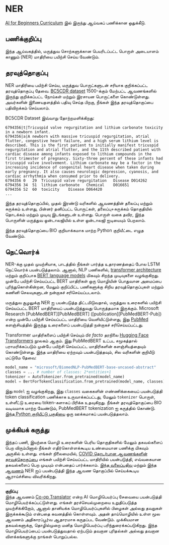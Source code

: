 <!--
CO_OP_TRANSLATOR_METADATA:
{
  "original_hash": "032bda5068f543d6c1fcb30c34231461",
  "translation_date": "2025-10-11T11:42:15+00:00",
  "source_file": "lessons/5-NLP/19-NER/lab/README.md",
  "language_code": "ta"
}
-->
# NER

[AI for Beginners Curriculum](https://github.com/microsoft/ai-for-beginners) இல் இருந்து ஆய்வகப் பணிக்கான ஒதுக்கீடு.

## பணிக்குறிப்பு

இந்த ஆய்வகத்தில், மருத்துவ சொற்களுக்கான பெயரிடப்பட்ட பொருள் அடையாளம் காணும் (NER) மாதிரியை பயிற்சி செய்ய வேண்டும்.

## தரவுத்தொகுப்பு

NER மாதிரியை பயிற்சி செய்ய, மருத்துவ பொருட்களுடன் சரியாக குறிக்கப்பட்ட தரவுத்தொகுப்பு தேவை. [BC5CDR dataset](https://biocreative.bioinformatics.udel.edu/tasks/biocreative-v/track-3-cdr/) 1500-க்கும் மேற்பட்ட ஆவணங்களில் இருந்து குறிக்கப்பட்ட நோய்கள் மற்றும் இரசாயன பொருட்களை கொண்டுள்ளது. அவர்களின் இணையதளத்தில் பதிவு செய்த பிறகு, நீங்கள் இந்த தரவுத்தொகுப்பை பதிவிறக்கம் செய்யலாம்.

BC5CDR Dataset இவ்வாறு தோற்றமளிக்கிறது:

```
6794356|t|Tricuspid valve regurgitation and lithium carbonate toxicity in a newborn infant.
6794356|a|A newborn with massive tricuspid regurgitation, atrial flutter, congestive heart failure, and a high serum lithium level is described. This is the first patient to initially manifest tricuspid regurgitation and atrial flutter, and the 11th described patient with cardiac disease among infants exposed to lithium compounds in the first trimester of pregnancy. Sixty-three percent of these infants had tricuspid valve involvement. Lithium carbonate may be a factor in the increasing incidence of congenital heart disease when taken during early pregnancy. It also causes neurologic depression, cyanosis, and cardiac arrhythmia when consumed prior to delivery.
6794356	0	29	Tricuspid valve regurgitation	Disease	D014262
6794356	34	51	lithium carbonate	Chemical	D016651
6794356	52	60	toxicity	Disease	D064420
...
```

இந்த தரவுத்தொகுப்பில், முதல் இரண்டு வரிகளில் ஆவணத்தின் தலைப்பு மற்றும் சுருக்கம் உள்ளது, பின்னர் தனிப்பட்ட பொருட்கள், தலைப்பு+சுருக்கம் தொகுதியில் தொடக்கம் மற்றும் முடிவு இடங்களுடன் உள்ளது. பொருள் வகை தவிர, இந்த பொருளின் மருத்துவ ஒன்டாலஜியில் உள்ள ஒன்டாலஜி ஐடியையும் பெறலாம்.

இந்த தரவுத்தொகுப்பை BIO குறியாக்கமாக மாற்ற Python குறியீட்டை எழுத வேண்டும்.

## நெட்வொர்க்

NER-க்கு முதல் முயற்சியாக, பாடத்தில் நீங்கள் பார்த்த உதாரணத்தைப் போல LSTM நெட்வொர்க் பயன்படுத்தலாம். ஆனால், NLP பணிகளில், [transformer architecture](https://en.wikipedia.org/wiki/Transformer_(machine_learning_model)) மற்றும் குறிப்பாக [BERT language models](https://en.wikipedia.org/wiki/BERT_(language_model)) மிகவும் சிறந்த முடிவுகளை வழங்குகிறது. முன்பே பயிற்சி செய்யப்பட்ட BERT மாதிரிகள் ஒரு மொழியின் பொதுவான அமைப்பை புரிந்துகொள்கின்றன, மேலும் குறிப்பிட்ட பணிகளுக்கு சிறிய தரவுத்தொகுப்புகள் மற்றும் கணினி செலவுகளுடன் நன்றாகச் சரிசெய்யப்படலாம்.

மருத்துவ சூழலுக்கு NER ஐ பயன்படுத்த திட்டமிடுவதால், மருத்துவ உரைகளில் பயிற்சி செய்யப்பட்ட BERT மாதிரியைப் பயன்படுத்துவது பொருத்தமாக இருக்கும். Microsoft Research [PubMedBERT][PubMedBERT] ([publication][PubMedBERT-Pub]) என்ற முன்பே பயிற்சி செய்யப்பட்ட மாதிரியை வெளியிட்டுள்ளது, இது [PubMed](https://pubmed.ncbi.nlm.nih.gov/) களஞ்சியத்தில் இருந்து உரைகளைப் பயன்படுத்தி நன்றாகச் சரிசெய்யப்பட்டது.

Transformer மாதிரிகளைப் பயிற்சி செய்யும் *de facto* தரநிலை [Hugging Face Transformers](https://huggingface.co/) நூலகம் ஆகும். இது PubMedBERT உட்பட சமூகத்தால் பராமரிக்கப்படும் முன்பே பயிற்சி செய்யப்பட்ட மாதிரிகளின் களஞ்சியத்தையும் கொண்டுள்ளது. இந்த மாதிரியை ஏற்றவும் பயன்படுத்தவும், சில வரிகளின் குறியீடு மட்டுமே தேவை:

```python
model_name = "microsoft/BiomedNLP-PubMedBERT-base-uncased-abstract"
classes = ... # number of classes: 2*entities+1
tokenizer = AutoTokenizer.from_pretrained(model_name)
model = BertForTokenClassification.from_pretrained(model_name, classes)
```

இது `model` ஐ வழங்குகிறது, இது `classes` வகைகளின் எண்ணிக்கையைப் பயன்படுத்தி token classification பணிக்காக உருவாக்கப்பட்டது, மேலும் `tokenizer` பொருள், உள்ளீட்டு உரையை token-களாகப் பிரிக்க உதவுகிறது. நீங்கள் தரவுத்தொகுப்பை BIO வடிவமாக மாற்ற வேண்டும், PubMedBERT tokenization ஐ கருத்தில் கொண்டு. [இந்த Python குறியீட்டு பகுதியை](https://gist.github.com/shwars/580b55684be3328eb39ecf01b9cbbd88) ஒரு ஊக்கமாகப் பயன்படுத்தலாம்.

## முக்கியக் கருத்து

இந்தப் பணி, இயற்கை மொழி உரைகளின் பெரிய தொகுதிகளில் மேலும் தகவல்களைப் பெற விரும்பினால் நீங்கள் எதிர்கொள்ளக்கூடிய உண்மையான பணிக்கு மிகவும் அருகில் உள்ளது. எங்கள் நிலைமையில், [COVID தொடர்பான ஆவணங்களின் தரவுத்தொகுப்பை](https://www.kaggle.com/allen-institute-for-ai/CORD-19-research-challenge) எங்கள் பயிற்சி செய்யப்பட்ட மாதிரியில் பயன்படுத்தி, எவ்வகையான தகவல்களைப் பெற முடியும் என்பதைப் பார்க்கலாம். [இந்த வலைப்பதிவு](https://soshnikov.com/science/analyzing-medical-papers-with-azure-and-text-analytics-for-health/) மற்றும் [இந்த ஆவணம்](https://www.mdpi.com/2504-2289/6/1/4) NER ஐப் பயன்படுத்தி இந்த ஆவண தொகுப்பில் செய்யக்கூடிய ஆராய்ச்சியை விவரிக்கிறது.

---

**குறிப்பு**:  
இந்த ஆவணம் [Co-op Translator](https://github.com/Azure/co-op-translator) என்ற AI மொழிபெயர்ப்பு சேவையை பயன்படுத்தி மொழிபெயர்க்கப்பட்டுள்ளது. எங்கள் தரச்செயல்முறையை உறுதிப்படுத்த முயற்சிக்கிறோம், ஆனால் தானியக்க மொழிபெயர்ப்புகளில் பிழைகள் அல்லது தவறுகள் இருக்கக்கூடும் என்பதை கவனத்தில் கொள்ளவும். அதன் தாய்மொழியில் உள்ள மூல ஆவணம் அதிகாரப்பூர்வ ஆதாரமாக கருதப்பட வேண்டும். முக்கியமான தகவல்களுக்கு, தொழில்முறை மனித மொழிபெயர்ப்பு பரிந்துரைக்கப்படுகிறது. இந்த மொழிபெயர்ப்பைப் பயன்படுத்துவதால் ஏற்படும் தவறான புரிதல்கள் அல்லது தவறான விளக்கங்களுக்கு நாங்கள் பொறுப்பல்ல.